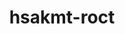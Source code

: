 ---
title: "hsakmt-roct"
layout: cache
categories: [package, develop]
meta: {"versions": ["5.4.3", "5.7.1", "6.0.0", "6.0.2"], "compilers": ["gcc@=11.3.0", "gcc@=11.4.0"], "oss": ["ubuntu20.04", "ubuntu22.04"], "platforms": ["linux"], "targets": ["x86_64_v3"], "stacks": ["e4s", "ml-linux-x86_64-rocm", "root"], "num_specs": 21, "num_specs_by_stack": {"root": 21, "e4s": 7, "ml-linux-x86_64-rocm": 14}}
spec_details: [{"hash": "ve3juzmdre46yuwz4q5m6urbvgtehlr6", "compiler": "gcc@=11.4.0", "versions": ["6.0.0"], "os": "ubuntu20.04", "platform": "linux", "target": "x86_64_v3", "variants": ["~asan", "build_system=cmake", "build_type=Release", "generator=make", "~ipo", "+shared"], "stacks": ["root", "e4s"], "size": "-", "tarball": "https://binaries.spack.io/develop/build_cache/linux-ubuntu20.04-x86_64_v3/gcc-11.4.0/hsakmt-roct-6.0.0/linux-ubuntu20.04-x86_64_v3-gcc-11.4.0-hsakmt-roct-6.0.0-ve3juzmdre46yuwz4q5m6urbvgtehlr6.spack"}, {"hash": "malzbtqgmdd7j42oasih265ic7pivayg", "compiler": "gcc@=11.4.0", "versions": ["5.7.1"], "os": "ubuntu20.04", "platform": "linux", "target": "x86_64_v3", "variants": ["~asan", "build_system=cmake", "build_type=Release", "generator=make", "~ipo", "+shared"], "stacks": ["root", "e4s"], "size": "-", "tarball": "https://binaries.spack.io/develop/build_cache/linux-ubuntu20.04-x86_64_v3/gcc-11.4.0/hsakmt-roct-5.7.1/linux-ubuntu20.04-x86_64_v3-gcc-11.4.0-hsakmt-roct-5.7.1-malzbtqgmdd7j42oasih265ic7pivayg.spack"}, {"hash": "b2g5bugno53rulzb5v5b3khci3uf7iis", "compiler": "gcc@=11.4.0", "versions": ["6.0.2"], "os": "ubuntu20.04", "platform": "linux", "target": "x86_64_v3", "variants": ["~asan", "build_system=cmake", "build_type=Release", "generator=make", "~ipo", "+shared"], "stacks": ["root", "e4s"], "size": "-", "tarball": "https://binaries.spack.io/develop/build_cache/linux-ubuntu20.04-x86_64_v3/gcc-11.4.0/hsakmt-roct-6.0.2/linux-ubuntu20.04-x86_64_v3-gcc-11.4.0-hsakmt-roct-6.0.2-b2g5bugno53rulzb5v5b3khci3uf7iis.spack"}, {"hash": "rrydjcqvekotcwuthi3zbuagrgcushyc", "compiler": "gcc@=11.4.0", "versions": ["6.0.2"], "os": "ubuntu20.04", "platform": "linux", "target": "x86_64_v3", "variants": ["~asan", "build_system=cmake", "build_type=Release", "generator=make", "~ipo", "+shared"], "stacks": ["root", "e4s"], "size": "-", "tarball": "https://binaries.spack.io/develop/build_cache/linux-ubuntu20.04-x86_64_v3/gcc-11.4.0/hsakmt-roct-6.0.2/linux-ubuntu20.04-x86_64_v3-gcc-11.4.0-hsakmt-roct-6.0.2-rrydjcqvekotcwuthi3zbuagrgcushyc.spack"}, {"hash": "45hz65xnwwsnywo4n4bulemuxt3wqu4t", "compiler": "gcc@=11.4.0", "versions": ["5.4.3"], "os": "ubuntu20.04", "platform": "linux", "target": "x86_64_v3", "variants": ["~asan", "build_system=cmake", "build_type=Release", "generator=make", "~ipo", "patches=114b05a", "+shared"], "stacks": ["root", "e4s"], "size": "-", "tarball": "https://binaries.spack.io/develop/build_cache/linux-ubuntu20.04-x86_64_v3/gcc-11.4.0/hsakmt-roct-5.4.3/linux-ubuntu20.04-x86_64_v3-gcc-11.4.0-hsakmt-roct-5.4.3-45hz65xnwwsnywo4n4bulemuxt3wqu4t.spack"}, {"hash": "jq2zsogesfkyu63bvkzcnra5jsbgnfcz", "compiler": "gcc@=11.4.0", "versions": ["5.4.3"], "os": "ubuntu20.04", "platform": "linux", "target": "x86_64_v3", "variants": ["~asan", "build_system=cmake", "build_type=Release", "generator=make", "~ipo", "patches=114b05a", "+shared"], "stacks": ["root", "e4s"], "size": "-", "tarball": "https://binaries.spack.io/develop/build_cache/linux-ubuntu20.04-x86_64_v3/gcc-11.4.0/hsakmt-roct-5.4.3/linux-ubuntu20.04-x86_64_v3-gcc-11.4.0-hsakmt-roct-5.4.3-jq2zsogesfkyu63bvkzcnra5jsbgnfcz.spack"}, {"hash": "s75hn7e5iuyqyo37ztqtuseh6ujjmha6", "compiler": "gcc@=11.4.0", "versions": ["5.4.3"], "os": "ubuntu20.04", "platform": "linux", "target": "x86_64_v3", "variants": ["~asan", "build_system=cmake", "build_type=Release", "generator=make", "~ipo", "patches=114b05a", "+shared"], "stacks": ["root", "e4s"], "size": "-", "tarball": "https://binaries.spack.io/develop/build_cache/linux-ubuntu20.04-x86_64_v3/gcc-11.4.0/hsakmt-roct-5.4.3/linux-ubuntu20.04-x86_64_v3-gcc-11.4.0-hsakmt-roct-5.4.3-s75hn7e5iuyqyo37ztqtuseh6ujjmha6.spack"}, {"hash": "77b3trpf4em7cdhlh4js3zgyipwyww4u", "compiler": "gcc@=11.3.0", "versions": ["5.7.1"], "os": "ubuntu22.04", "platform": "linux", "target": "x86_64_v3", "variants": ["~asan", "build_system=cmake", "build_type=Release", "generator=make", "~ipo", "+shared"], "stacks": ["ml-linux-x86_64-rocm", "root"], "size": "-", "tarball": "https://binaries.spack.io/develop/build_cache/linux-ubuntu22.04-x86_64_v3/gcc-11.3.0/hsakmt-roct-5.7.1/linux-ubuntu22.04-x86_64_v3-gcc-11.3.0-hsakmt-roct-5.7.1-77b3trpf4em7cdhlh4js3zgyipwyww4u.spack"}, {"hash": "g6lgbic3ikrufil7rnx6ah2x2tkbjp3e", "compiler": "gcc@=11.3.0", "versions": ["5.7.1"], "os": "ubuntu22.04", "platform": "linux", "target": "x86_64_v3", "variants": ["~asan", "build_system=cmake", "build_type=Release", "generator=make", "~ipo", "+shared"], "stacks": ["ml-linux-x86_64-rocm", "root"], "size": "-", "tarball": "https://binaries.spack.io/develop/build_cache/linux-ubuntu22.04-x86_64_v3/gcc-11.3.0/hsakmt-roct-5.7.1/linux-ubuntu22.04-x86_64_v3-gcc-11.3.0-hsakmt-roct-5.7.1-g6lgbic3ikrufil7rnx6ah2x2tkbjp3e.spack"}, {"hash": "hkgjtdzubdxspu4qwmcjqsseylczqc2z", "compiler": "gcc@=11.3.0", "versions": ["5.7.1"], "os": "ubuntu22.04", "platform": "linux", "target": "x86_64_v3", "variants": ["~asan", "build_system=cmake", "build_type=Release", "generator=make", "~ipo", "+shared"], "stacks": ["ml-linux-x86_64-rocm", "root"], "size": "-", "tarball": "https://binaries.spack.io/develop/build_cache/linux-ubuntu22.04-x86_64_v3/gcc-11.3.0/hsakmt-roct-5.7.1/linux-ubuntu22.04-x86_64_v3-gcc-11.3.0-hsakmt-roct-5.7.1-hkgjtdzubdxspu4qwmcjqsseylczqc2z.spack"}, {"hash": "6puhoiscstqwqvgdhbgrj77jzvb23d52", "compiler": "gcc@=11.4.0", "versions": ["6.0.0"], "os": "ubuntu22.04", "platform": "linux", "target": "x86_64_v3", "variants": ["~asan", "build_system=cmake", "build_type=Release", "generator=make", "~ipo", "+shared"], "stacks": ["ml-linux-x86_64-rocm", "root"], "size": "-", "tarball": "https://binaries.spack.io/develop/build_cache/linux-ubuntu22.04-x86_64_v3/gcc-11.4.0/hsakmt-roct-6.0.0/linux-ubuntu22.04-x86_64_v3-gcc-11.4.0-hsakmt-roct-6.0.0-6puhoiscstqwqvgdhbgrj77jzvb23d52.spack"}, {"hash": "wpzfyzln6bfbns2zmyktwhyqh3idbfqz", "compiler": "gcc@=11.4.0", "versions": ["6.0.2"], "os": "ubuntu22.04", "platform": "linux", "target": "x86_64_v3", "variants": ["~asan", "build_system=cmake", "build_type=Release", "generator=make", "~ipo", "+shared"], "stacks": ["ml-linux-x86_64-rocm", "root"], "size": "-", "tarball": "https://binaries.spack.io/develop/build_cache/linux-ubuntu22.04-x86_64_v3/gcc-11.4.0/hsakmt-roct-6.0.2/linux-ubuntu22.04-x86_64_v3-gcc-11.4.0-hsakmt-roct-6.0.2-wpzfyzln6bfbns2zmyktwhyqh3idbfqz.spack"}, {"hash": "xalike7em22b4adkb6ggekgxxx6t7uzj", "compiler": "gcc@=11.4.0", "versions": ["6.0.0"], "os": "ubuntu22.04", "platform": "linux", "target": "x86_64_v3", "variants": ["~asan", "build_system=cmake", "build_type=Release", "generator=make", "~ipo", "+shared"], "stacks": ["ml-linux-x86_64-rocm", "root"], "size": "-", "tarball": "https://binaries.spack.io/develop/build_cache/linux-ubuntu22.04-x86_64_v3/gcc-11.4.0/hsakmt-roct-6.0.0/linux-ubuntu22.04-x86_64_v3-gcc-11.4.0-hsakmt-roct-6.0.0-xalike7em22b4adkb6ggekgxxx6t7uzj.spack"}, {"hash": "7nyqwi36ofcpip3u3vythzdrswk7kich", "compiler": "gcc@=11.4.0", "versions": ["6.0.0"], "os": "ubuntu22.04", "platform": "linux", "target": "x86_64_v3", "variants": ["~asan", "build_system=cmake", "build_type=Release", "generator=make", "~ipo", "+shared"], "stacks": ["ml-linux-x86_64-rocm", "root"], "size": "-", "tarball": "https://binaries.spack.io/develop/build_cache/linux-ubuntu22.04-x86_64_v3/gcc-11.4.0/hsakmt-roct-6.0.0/linux-ubuntu22.04-x86_64_v3-gcc-11.4.0-hsakmt-roct-6.0.0-7nyqwi36ofcpip3u3vythzdrswk7kich.spack"}, {"hash": "orfd75ii227a2qxnumxyn34pth5bkjim", "compiler": "gcc@=11.4.0", "versions": ["6.0.0"], "os": "ubuntu22.04", "platform": "linux", "target": "x86_64_v3", "variants": ["~asan", "build_system=cmake", "build_type=Release", "generator=make", "~ipo", "+shared"], "stacks": ["ml-linux-x86_64-rocm", "root"], "size": "-", "tarball": "https://binaries.spack.io/develop/build_cache/linux-ubuntu22.04-x86_64_v3/gcc-11.4.0/hsakmt-roct-6.0.0/linux-ubuntu22.04-x86_64_v3-gcc-11.4.0-hsakmt-roct-6.0.0-orfd75ii227a2qxnumxyn34pth5bkjim.spack"}, {"hash": "rvzdvrsj3giiq7cbgkgnca3hzoueog5o", "compiler": "gcc@=11.4.0", "versions": ["6.0.0"], "os": "ubuntu22.04", "platform": "linux", "target": "x86_64_v3", "variants": ["~asan", "build_system=cmake", "build_type=Release", "generator=make", "~ipo", "+shared"], "stacks": ["ml-linux-x86_64-rocm", "root"], "size": "-", "tarball": "https://binaries.spack.io/develop/build_cache/linux-ubuntu22.04-x86_64_v3/gcc-11.4.0/hsakmt-roct-6.0.0/linux-ubuntu22.04-x86_64_v3-gcc-11.4.0-hsakmt-roct-6.0.0-rvzdvrsj3giiq7cbgkgnca3hzoueog5o.spack"}, {"hash": "a2z6dygks7gxxrsz5kd5gamtft34hzvn", "compiler": "gcc@=11.4.0", "versions": ["6.0.2"], "os": "ubuntu22.04", "platform": "linux", "target": "x86_64_v3", "variants": ["~asan", "build_system=cmake", "build_type=Release", "generator=make", "~ipo", "+shared"], "stacks": ["ml-linux-x86_64-rocm", "root"], "size": "-", "tarball": "https://binaries.spack.io/develop/build_cache/linux-ubuntu22.04-x86_64_v3/gcc-11.4.0/hsakmt-roct-6.0.2/linux-ubuntu22.04-x86_64_v3-gcc-11.4.0-hsakmt-roct-6.0.2-a2z6dygks7gxxrsz5kd5gamtft34hzvn.spack"}, {"hash": "rwfbghx2h3ebivaflwjgvm2z7cysubcq", "compiler": "gcc@=11.4.0", "versions": ["6.0.2"], "os": "ubuntu22.04", "platform": "linux", "target": "x86_64_v3", "variants": ["~asan", "build_system=cmake", "build_type=Release", "generator=make", "~ipo", "+shared"], "stacks": ["ml-linux-x86_64-rocm", "root"], "size": "-", "tarball": "https://binaries.spack.io/develop/build_cache/linux-ubuntu22.04-x86_64_v3/gcc-11.4.0/hsakmt-roct-6.0.2/linux-ubuntu22.04-x86_64_v3-gcc-11.4.0-hsakmt-roct-6.0.2-rwfbghx2h3ebivaflwjgvm2z7cysubcq.spack"}, {"hash": "w3fky5wxzagjtxhgxut6tjf4j2omdgns", "compiler": "gcc@=11.4.0", "versions": ["6.0.2"], "os": "ubuntu22.04", "platform": "linux", "target": "x86_64_v3", "variants": ["~asan", "build_system=cmake", "build_type=Release", "generator=make", "~ipo", "+shared"], "stacks": ["ml-linux-x86_64-rocm", "root"], "size": "-", "tarball": "https://binaries.spack.io/develop/build_cache/linux-ubuntu22.04-x86_64_v3/gcc-11.4.0/hsakmt-roct-6.0.2/linux-ubuntu22.04-x86_64_v3-gcc-11.4.0-hsakmt-roct-6.0.2-w3fky5wxzagjtxhgxut6tjf4j2omdgns.spack"}, {"hash": "cqkzz2qq74kbfslbi6rsu5t5efnuhp25", "compiler": "gcc@=11.4.0", "versions": ["6.0.2"], "os": "ubuntu22.04", "platform": "linux", "target": "x86_64_v3", "variants": ["~asan", "build_system=cmake", "build_type=Release", "generator=make", "~ipo", "+shared"], "stacks": ["ml-linux-x86_64-rocm", "root"], "size": "-", "tarball": "https://binaries.spack.io/develop/build_cache/linux-ubuntu22.04-x86_64_v3/gcc-11.4.0/hsakmt-roct-6.0.2/linux-ubuntu22.04-x86_64_v3-gcc-11.4.0-hsakmt-roct-6.0.2-cqkzz2qq74kbfslbi6rsu5t5efnuhp25.spack"}, {"hash": "4ed5evuh7vi7fy75kjcrsebvkkdfgycp", "compiler": "gcc@=11.4.0", "versions": ["6.0.2"], "os": "ubuntu22.04", "platform": "linux", "target": "x86_64_v3", "variants": ["~asan", "build_system=cmake", "build_type=Release", "generator=make", "~ipo", "+shared"], "stacks": ["ml-linux-x86_64-rocm", "root"], "size": "-", "tarball": "https://binaries.spack.io/develop/build_cache/linux-ubuntu22.04-x86_64_v3/gcc-11.4.0/hsakmt-roct-6.0.2/linux-ubuntu22.04-x86_64_v3-gcc-11.4.0-hsakmt-roct-6.0.2-4ed5evuh7vi7fy75kjcrsebvkkdfgycp.spack"}]
---